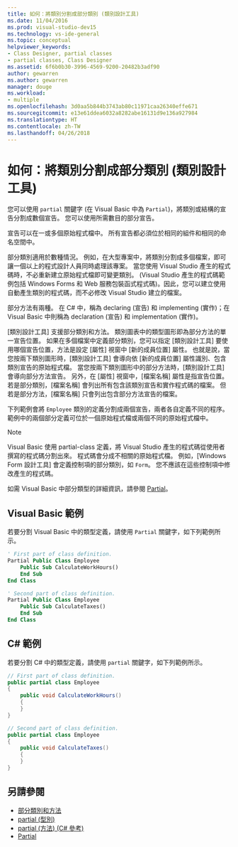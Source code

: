 ```yaml
---
title: 如何：將類別分割成部分類別 (類別設計工具)
ms.date: 11/04/2016
ms.prod: visual-studio-dev15
ms.technology: vs-ide-general
ms.topic: conceptual
helpviewer_keywords:
- Class Designer, partial classes
- partial classes, Class Designer
ms.assetid: 6f6b0b30-3996-4569-9200-20482b3adf90
author: gewarren
ms.author: gewarren
manager: douge
ms.workload:
- multiple
ms.openlocfilehash: 3d0aa5b844b3743ab80c11971caa26340effe671
ms.sourcegitcommit: e13e61ddea6032a8282abe16131d9e136a927984
ms.translationtype: HT
ms.contentlocale: zh-TW
ms.lasthandoff: 04/26/2018
---
```

# <a name="how-to-split-a-class-into-partial-classes-class-designer"></a>如何：將類別分割成部分類別 (類別設計工具)

您可以使用 `partial` 關鍵字 (在 Visual Basic 中為 `Partial`)，將類別或結構的宣告分割成數個宣告。 您可以使用所需數目的部分宣告。

宣告可以在一或多個原始程式檔中。 所有宣告都必須位於相同的組件和相同的命名空間中。

部分類別適用於數種情況。 例如，在大型專案中，將類別分割成多個檔案，即可讓一個以上的程式設計人員同時處理該專案。 當您使用 Visual Studio 產生的程式碼時，不必重新建立原始程式檔即可變更類別。 (Visual Studio 產生的程式碼範例包括 Windows Forms 和 Web 服務包裝函式程式碼)。因此，您可以建立使用自動產生類別的程式碼，而不必修改 Visual Studio 建立的檔案。

部分方法有兩種。 在 C# 中，稱為 declaring (宣告) 和 implementing (實作)；在 Visual Basic 中則稱為 declaration (宣告) 和 implementation (實作)。

[類別設計工具] 支援部分類別和方法。 類別圖表中的類型圖形即為部分方法的單一宣告位置。 如果在多個檔案中定義部分類別，您可以指定 [類別設計工具] 要使用哪個宣告位置，方法是設定 [屬性] 視窗中 [新的成員位置] 屬性。 也就是說，當您按兩下類別圖形時，[類別設計工具] 會導向依 [新的成員位置] 屬性識別、包含類別宣告的原始程式檔。 當您按兩下類別圖形中的部分方法時，[類別設計工具] 會導向部分方法宣告。 另外，在 [屬性] 視窗中，[檔案名稱] 屬性是指宣告位置。 若是部分類別，[檔案名稱] 會列出所有包含該類別宣告和實作程式碼的檔案。 但若是部分方法，[檔案名稱] 只會列出包含部分方法宣告的檔案。

下列範例會將 `Employee` 類別的定義分割成兩個宣告，兩者各自定義不同的程序。 範例中的兩個部分定義可位於一個原始程式檔或兩個不同的原始程式檔中。

> [!NOTE]
> Visual Basic 使用 partial-class 定義，將 Visual Studio 產生的程式碼從使用者撰寫的程式碼分割出來。 程式碼會分成不相關的原始程式檔。 例如，[Windows Form 設計工具] 會定義控制項的部分類別，如 `Form`。 您不應該在這些控制項中修改產生的程式碼。


如需 Visual Basic 中部分類型的詳細資訊，請參閱 [Partial](/dotnet/visual-basic/language-reference/modifiers/partial)。

## <a name="visual-basic-example"></a>Visual Basic 範例

若要分割 Visual Basic 中的類型定義，請使用 `Partial` 關鍵字，如下列範例所示。

```vb
' First part of class definition.
Partial Public Class Employee
    Public Sub CalculateWorkHours()
    End Sub
End Class

' Second part of class definition.
Partial Public Class Employee
    Public Sub CalculateTaxes()
    End Sub
End Class
```

## <a name="c-example"></a>C# 範例

若要分割 C# 中的類型定義，請使用 `partial` 關鍵字，如下列範例所示。

```csharp
// First part of class definition.
public partial class Employee
{
    public void CalculateWorkHours()
    {
    }
}

// Second part of class definition.
public partial class Employee
{
    public void CalculateTaxes()
    {
    }
}
```

## <a name="see-also"></a>另請參閱

- [部分類別和方法](/dotnet/csharp/programming-guide/classes-and-structs/partial-classes-and-methods)
- [partial (型別)](/dotnet/csharp/language-reference/keywords/partial-type)
- [partial (方法) (C# 參考)](/dotnet/csharp/language-reference/keywords/partial-method)
- [Partial](/dotnet/visual-basic/language-reference/modifiers/partial)